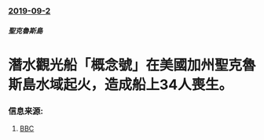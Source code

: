 ### [2019-09-2](/news/2019/09/2/index.md)

##### 聖克魯斯島
# 潛水觀光船「概念號」在美國加州聖克魯斯島水域起火，造成船上34人喪生。 




### 信息来源:

1. [BBC](https://www.bbc.com/news/world-us-canada-49571213)
